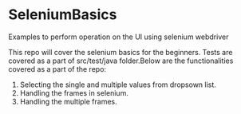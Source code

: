 # SeleniumBasics
Examples to perform operation on the UI using selenium webdriver

This repo will cover the selenium basics for the beginners. Tests are covered as a part of src/test/java folder.Below are the functionalities covered as a part of the repo:

1. Selecting the single and multiple values from dropsown list.
2. Handling the frames in selenium.
3. Handling the multiple frames.

